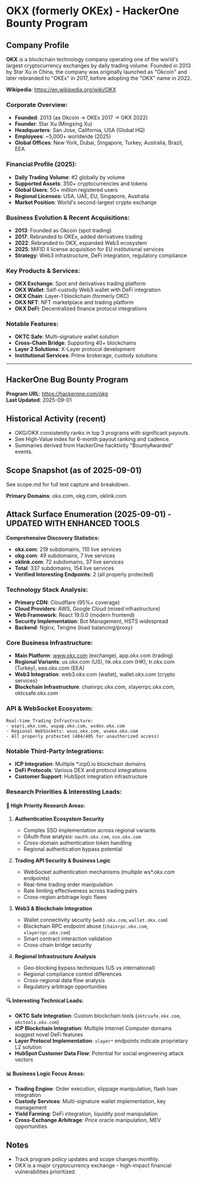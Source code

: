 # OKX (formerly OKEx) - HackerOne Bounty Program

## Company Profile

**OKX** is a blockchain technology company operating one of the world's largest cryptocurrency exchanges by daily trading volume. Founded in 2013 by Star Xu in China, the company was originally launched as "Okcoin" and later rebranded to "OKEx" in 2017, before adopting the "OKX" name in 2022.

**Wikipedia**: https://en.wikipedia.org/wiki/OKX

### Corporate Overview:
- **Founded**: 2013 (as Okcoin → OKEx 2017 → OKX 2022)
- **Founder**: Star Xu (Mingxing Xu)
- **Headquarters**: San Jose, California, USA (Global HQ)
- **Employees**: ~5,000+ worldwide (2025)
- **Global Offices**: New York, Dubai, Singapore, Turkey, Australia, Brazil, EEA

### Financial Profile (2025):
- **Daily Trading Volume**: #2 globally by volume
- **Supported Assets**: 350+ cryptocurrencies and tokens
- **Global Users**: 50+ million registered users
- **Regional Licenses**: USA, UAE, EU, Singapore, Australia
- **Market Position**: World's second-largest crypto exchange

### Business Evolution & Recent Acquisitions:
- **2013**: Founded as Okcoin (spot trading)
- **2017**: Rebranded to OKEx, added derivatives trading
- **2022**: Rebranded to OKX, expanded Web3 ecosystem
- **2025**: MiFID II license acquisition for EU institutional services
- **Strategy**: Web3 infrastructure, DeFi integration, regulatory compliance

### Key Products & Services:
- **OKX Exchange**: Spot and derivatives trading platform
- **OKX Wallet**: Self-custody Web3 wallet with DeFi integration
- **OKX Chain**: Layer-1 blockchain (formerly OKC)
- **OKX NFT**: NFT marketplace and trading platform
- **OKX DeFi**: Decentralized finance protocol integrations

### Notable Features:
- **OKTC Safe**: Multi-signature wallet solution
- **Cross-Chain Bridge**: Supporting 40+ blockchains
- **Layer 2 Solutions**: X-Layer protocol development
- **Institutional Services**: Prime brokerage, custody solutions

---

## HackerOne Bug Bounty Program

**Program URL**: https://hackerone.com/okg  
**Last Updated**: 2025-09-01  

## Historical Activity (recent)

- OKG/OKX consistently ranks in top 3 programs with significant payouts.
- See High-Value index for 6-month payout ranking and cadence.
- Summaries derived from HackerOne hacktivity "BountyAwarded" events.

## Scope Snapshot (as of 2025-09-01)

See scope.md for full text capture and breakdown.

**Primary Domains**: okx.com, okg.com, oklink.com

## Attack Surface Enumeration (2025-09-01) - UPDATED WITH ENHANCED TOOLS

**Comprehensive Discovery Statistics:**
- **okx.com**: 219 subdomains, 110 live services
- **okg.com**: 49 subdomains, 7 live services  
- **oklink.com**: 72 subdomains, 37 live services
- **Total**: 337 subdomains, 154 live services
- **Verified Interesting Endpoints**: 2 (all properly protected)

### Technology Stack Analysis:
- **Primary CDN**: Cloudflare (95%+ coverage)
- **Cloud Providers**: AWS, Google Cloud (mixed infrastructure)
- **Web Framework**: React 19.0.0 (modern frontend)
- **Security Implementation**: Bot Management, HSTS widespread
- **Backend**: Nginx, Tengine (load balancing/proxy)

### Core Business Infrastructure:
- **Main Platform**: www.okx.com (exchange), app.okx.com (trading)
- **Regional Variants**: us.okx.com (US), hk.okx.com (HK), tr.okx.com (Turkey), eea.okx.com (EEA)
- **Web3 Integration**: web3.okx.com (wallet), wallet.okx.com (crypto services)
- **Blockchain Infrastructure**: chainrpc.okx.com, xlayerrpc.okx.com, oktcsafe.okx.com

### API & WebSocket Ecosystem:
```
Real-time Trading Infrastructure:
- wspri.okx.com, wspap.okx.com, wsdex.okx.com
- Regional WebSockets: wsus.okx.com, wseea.okx.com  
- All properly protected (404/405 for unauthorized access)
```

### Notable Third-Party Integrations:
- **ICP Integration**: Multiple *.icp0.io blockchain domains
- **DeFi Protocols**: Various DEX and protocol integrations
- **Customer Support**: HubSpot integration infrastructure

### Research Priorities & Interesting Leads:

#### 🎯 **High Priority Research Areas:**
1. **Authentication Ecosystem Security**
   - Complex SSO implementation across regional variants
   - OAuth flow analysis: `oauth.okx.com`, `sso.okx.com`
   - Cross-domain authentication token handling
   - Regional authentication bypass potential

2. **Trading API Security & Business Logic**
   - WebSocket authentication mechanisms (multiple ws*.okx.com endpoints)
   - Real-time trading order manipulation
   - Rate limiting effectiveness across trading pairs
   - Cross-region arbitrage logic flaws

3. **Web3 & Blockchain Integration**
   - Wallet connectivity security (`web3.okx.com`, `wallet.okx.com`)
   - Blockchain RPC endpoint abuse (`chainrpc.okx.com`, `xlayerrpc.okx.com`)
   - Smart contract interaction validation
   - Cross-chain bridge security

4. **Regional Infrastructure Analysis**
   - Geo-blocking bypass techniques (US vs international)
   - Regional compliance control differences
   - Cross-regional data flow analysis
   - Regulatory arbitrage opportunities

#### 🔍 **Interesting Technical Leads:**
- **OKTC Safe Integration**: Custom blockchain tools (`oktcsafe.okx.com`, `okctools.okx.com`)
- **ICP Blockchain Integration**: Multiple Internet Computer domains suggest novel DeFi features
- **Layer Protocol Implementation**: `xlayer*` endpoints indicate proprietary L2 solution
- **HubSpot Customer Data Flow**: Potential for social engineering attack vectors

#### 📊 **Business Logic Focus Areas:**
- **Trading Engine**: Order execution, slippage manipulation, flash loan integration
- **Custody Services**: Multi-signature wallet implementation, key management
- **Yield Farming**: DeFi integration, liquidity pool manipulation
- **Cross-Exchange Arbitrage**: Price oracle manipulation, MEV opportunities

## Notes

- Track program policy updates and scope changes monthly.
- OKX is a major cryptocurrency exchange - high-impact financial vulnerabilities prioritized.
